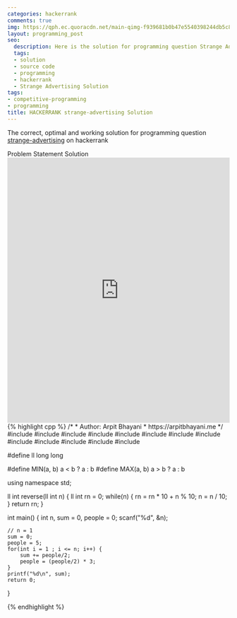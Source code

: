 ```yaml
---
categories: hackerrank
comments: true
img: https://qph.ec.quoracdn.net/main-qimg-f939681b0b47e5540398244db5c8966f?convert_to_webp=true
layout: programming_post
seo:
  description: Here is the solution for programming question Strange Advertising on hackerrank
  tags:
  - solution
  - source code
  - programming
  - hackerrank
  - Strange Advertising Solution
tags:
- competitive-programming
- programming
title: HACKERRANK strange-advertising Solution
---
```

The correct, optimal and working solution for programming question [strange-advertising](https://www.hackerrank.com/challenges/strange-advertising) on hackerrank

<div class="ui secondary pointing large menu">
  <a class="grey item" data-tab="problem-statement">
    Problem Statement
  </a>
  <a class="active item grey" data-tab="solution">
    Solution
  </a>
</div>
<div class="ui bottom attached tab" data-tab="problem-statement">
    <iframe src="https://www.hackerrank.com/challenges/strange-advertising" width="100%" height="600px" style="overflow: scroll; border: none;"></iframe>
</div>
<div class="ui bottom attached active tab" data-tab="solution">
{% highlight cpp %}
/*
 *  Author: Arpit Bhayani
 *  https://arpitbhayani.me
 */
#include <cmath>
#include <cstdio>
#include <cstdlib>
#include <climits>
#include <deque>
#include <iostream>
#include <list>
#include <limits>
#include <map>
#include <queue>
#include <set>
#include <stack>
#include <vector>

#define ll long long

#define MIN(a, b) a < b ? a : b
#define MAX(a, b) a > b ? a : b

using namespace std;


ll int reverse(ll int n) {
    ll int rn = 0;
    while(n) {
        rn = rn * 10 + n % 10;
        n = n / 10;
    }
    return rn;
}

int main() {
    int n, sum = 0, people = 0;
    scanf("%d", &n);

    // n = 1
    sum = 0;
    people = 5;
    for(int i = 1 ; i <= n; i++) {
        sum += people/2;
        people = (people/2) * 3;
    }
    printf("%d\n", sum);
    return 0;
}

{% endhighlight %}
</div>
